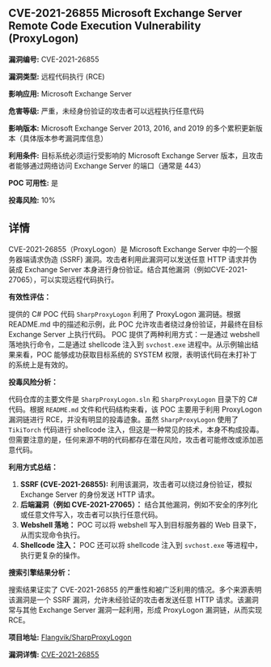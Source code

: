 ## CVE-2021-26855 Microsoft Exchange Server Remote Code Execution Vulnerability (ProxyLogon)

**漏洞编号:** CVE-2021-26855

**漏洞类型:** 远程代码执行 (RCE)

**影响应用:** Microsoft Exchange Server

**危害等级:** 严重，未经身份验证的攻击者可以远程执行任意代码

**影响版本:** Microsoft Exchange Server 2013, 2016, and 2019 的多个累积更新版本（具体版本参考漏洞库信息）

**利用条件:** 目标系统必须运行受影响的 Microsoft Exchange Server 版本，且攻击者能够通过网络访问 Exchange Server 的端口（通常是 443）

**POC 可用性:** 是

**投毒风险:** 10%

## 详情

CVE-2021-26855（ProxyLogon）是 Microsoft Exchange Server 中的一个服务器端请求伪造 (SSRF) 漏洞。攻击者利用此漏洞可以发送任意 HTTP 请求并伪装成 Exchange Server 本身进行身份验证。结合其他漏洞（例如CVE-2021-27065），可以实现远程代码执行。 

**有效性评估：**

提供的 C# POC 代码 `SharpProxyLogon` 利用了 ProxyLogon 漏洞链。根据 README.md 中的描述和示例，此 POC 允许攻击者绕过身份验证，并最终在目标 Exchange Server 上执行代码。 POC 提供了两种利用方式：一是通过 webshell 落地执行命令，二是通过 shellcode 注入到 `svchost.exe` 进程中。从示例输出结果来看，POC 能够成功获取目标系统的 SYSTEM 权限，表明该代码在未打补丁的系统上是有效的。

**投毒风险分析：**

代码仓库的主要文件是 `SharpProxyLogon.sln` 和 `SharpProxyLogon` 目录下的 C# 代码。根据 `README.md` 文件和代码结构来看，该 POC 主要用于利用 ProxyLogon 漏洞链进行 RCE，并没有明显的投毒迹象。虽然 `SharpProxyLogon` 使用了 `TikiTorch` 代码进行 shellcode 注入，但这是一种常见的技术，本身不构成投毒。但需要注意的是，任何来源不明的代码都存在潜在风险，攻击者可能修改或添加恶意代码。

**利用方式总结：**

1.  **SSRF (CVE-2021-26855):** 利用该漏洞，攻击者可以绕过身份验证，模拟 Exchange Server 的身份发送 HTTP 请求。
2.  **后端漏洞（例如 CVE-2021-27065）：** 结合其他漏洞，例如不安全的序列化或任意文件写入，攻击者可以执行任意代码。
3.  **Webshell 落地：** POC 可以将 webshell 写入到目标服务器的 Web 目录下，从而实现命令执行。
4.  **Shellcode 注入：** POC 还可以将 shellcode 注入到 `svchost.exe` 等进程中，执行更复杂的操作。

**搜索引擎结果分析：**

搜索结果证实了 CVE-2021-26855 的严重性和被广泛利用的情况。多个来源表明该漏洞是一个 SSRF 漏洞，允许未经验证的攻击者发送任意 HTTP 请求。该漏洞常与其他 Exchange Server 漏洞一起利用，形成 ProxyLogon 漏洞链，从而实现 RCE。

**项目地址:** [Flangvik/SharpProxyLogon](https://github.com/Flangvik/SharpProxyLogon)

**漏洞详情:** [CVE-2021-26855](https://nvd.nist.gov/vuln/detail/CVE-2021-26855)